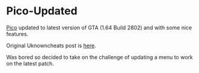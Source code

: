 # Pico-Updated
[Pico][pico] updated to latest version of GTA (1.64 Build 2802) and with some nice features.

Original Uknowncheats post is [here][pico].

Was bored so decided to take on the challenge of updating a menu to work on the latest patch.

[pico]: https://www.unknowncheats.me/forum/grand-theft-auto-v/473067-project-pico-nativeui.html

